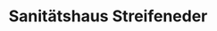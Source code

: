 ---
title: "Sanitätshaus Streifeneder"
url: /muenchen/sanitaetshaus-streifeneder/
shop: Sanitätshaus
---